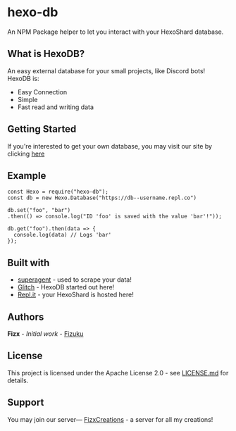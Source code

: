 # hexo-db
An NPM Package helper to let you interact with your HexoShard database.

## What is HexoDB?
An easy external database for your small projects, like Discord bots!
HexoDB is:
* Easy Connection
* Simple
* Fast read and writing data

## Getting Started
If you're interested to get your own database, you may visit our site by clicking [here](https://hexodb.glitch.me/)

## Example
```
const Hexo = require("hexo-db");
const db = new Hexo.Database("https://db--username.repl.co")

db.set("foo", "bar")
.then(() => console.log("ID 'foo' is saved with the value 'bar'!"));

db.get("foo").then(data => {
  console.log(data) // Logs 'bar'
});
```

## Built with
* [superagent](https://npmjs.com/package/superagent) - used to scrape your data!
* [Glitch](https://glitch.com/) - HexoDB started out here!
* [Repl.it](https://repl.it) - your HexoShard is hosted here!

## Authors
**Fizx** - *Initial work* - [Fizuku](https://github.com/Fizuku/)

## License
This project is licensed under the Apache License 2.0 - see [LICENSE.md](LICENSE.md)
for details.

## Support
You may join our server— [FizxCreations](https://discord.gg/6uWa4Ga) - a server for all my creations!
